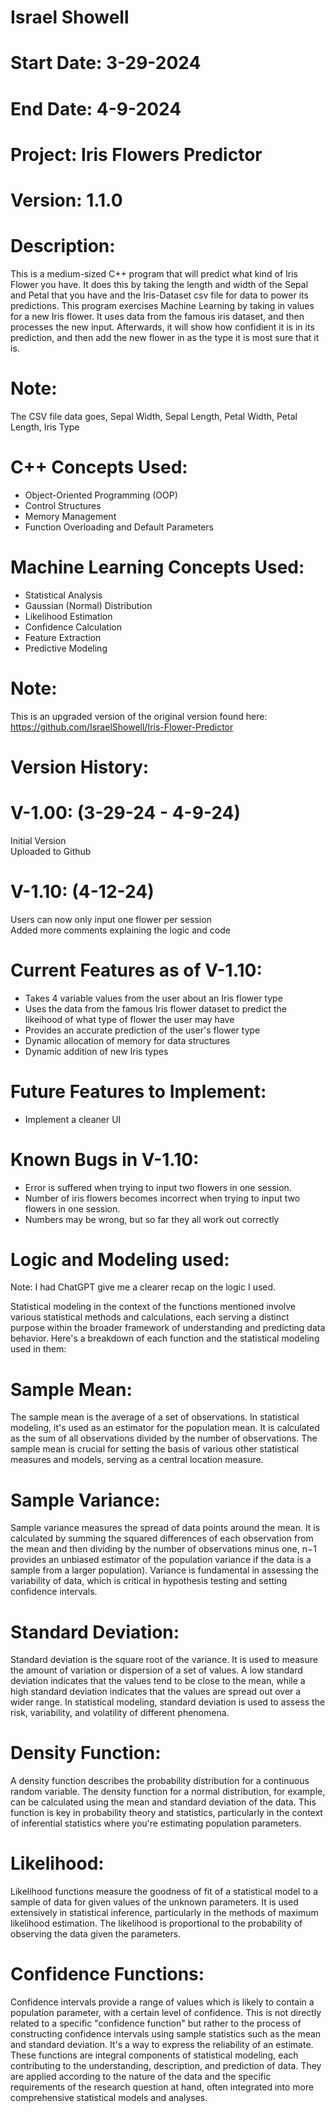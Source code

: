 # Israel Showell
# Start Date: 3-29-2024
# End Date: 4-9-2024
# Project: Iris Flowers Predictor
# Version: 1.1.0

# Description:
This is a medium-sized C++ program that will predict what kind of Iris Flower you have. 
It does this by taking the length and width of the Sepal and Petal that you have and the Iris-Dataset csv file for data to power its predictions.
This program exercises Machine Learning by taking in values for a new Iris flower.
It uses data from the famous iris dataset, and then processes the new input.
Afterwards, it will show how confidient it is in its prediction, and then add the new flower in as the
type it is most sure that it is. 

# Note:
The CSV file data goes, Sepal Width, Sepal Length, Petal Width, Petal Length, Iris Type

# C++ Concepts Used:
- Object-Oriented Programming (OOP)
- Control Structures
- Memory Management
- Function Overloading and Default Parameters
  
# Machine Learning Concepts Used:
- Statistical Analysis
- Gaussian (Normal) Distribution
- Likelihood Estimation
- Confidence Calculation
- Feature Extraction
- Predictive Modeling
  
# Note:
This is an upgraded version of the original version found here:
https://github.com/IsraelShowell/Iris-Flower-Predictor

# Version History:

# V-1.00: (3-29-24 - 4-9-24)
Initial Version <br>
Uploaded to Github

# V-1.10: (4-12-24)
Users can now only input one flower per session <br>
Added more comments explaining the logic and code

# Current Features as of V-1.10:
- Takes 4 variable values from the user about an Iris flower type 
- Uses the data from the famous Iris flower dataset to predict the likeihood of what type of flower the user may have
- Provides an accurate prediction of the user's flower type
- Dynamic allocation of memory for data structures
- Dynamic addition of new Iris types


# Future Features to Implement:
- Implement a cleaner UI

# Known Bugs in V-1.10:
- Error is suffered when trying to input two flowers in one session.
- Number of iris flowers becomes incorrect when trying to input two flowers in one session.
- Numbers may be wrong, but so far they all work out correctly


# Logic and Modeling used:
Note: I had ChatGPT give me a clearer recap on the logic I used.

Statistical modeling in the context of the functions mentioned involve various statistical methods and calculations, each serving a distinct purpose within the broader framework of understanding and predicting data behavior. Here's a breakdown of each function and the statistical modeling used in them:

# Sample Mean:
The sample mean is the average of a set of observations. In statistical modeling, it's used as an estimator for the population mean. It is calculated as the sum of all observations divided by the number of observations. The sample mean is crucial for setting the basis of various other statistical measures and models, serving as a central location measure.

# Sample Variance:

Sample variance measures the spread of data points around the mean. It is calculated by summing the squared differences of each observation from the mean and then dividing by the number of observations minus one,
n−1 provides an unbiased estimator of the population variance if the data is a sample from a larger population). Variance is fundamental in assessing the variability of data, which is critical in hypothesis testing and setting confidence intervals.

# Standard Deviation:

Standard deviation is the square root of the variance. It is used to measure the amount of variation or dispersion of a set of values. A low standard deviation indicates that the values tend to be close to the mean, while a high standard deviation indicates that the values are spread out over a wider range. In statistical modeling, standard deviation is used to assess the risk, variability, and volatility of different phenomena.

# Density Function:

A density function describes the probability distribution for a continuous random variable. The density function for a normal distribution, for example, can be calculated using the mean and standard deviation of the data. This function is key in probability theory and statistics, particularly in the context of inferential statistics where you're estimating population parameters.

# Likelihood:

Likelihood functions measure the goodness of fit of a statistical model to a sample of data for given values of the unknown parameters. It is used extensively in statistical inference, particularly in the methods of maximum likelihood estimation. The likelihood is proportional to the probability of observing the data given the parameters.

# Confidence Functions:

Confidence intervals provide a range of values which is likely to contain a population parameter, with a certain level of confidence. This is not directly related to a specific "confidence function" but rather to the process of constructing confidence intervals using sample statistics such as the mean and standard deviation. It's a way to express the reliability of an estimate.
These functions are integral components of statistical modeling, each contributing to the understanding, description, and prediction of data. They are applied according to the nature of the data and the specific requirements of the research question at hand, often integrated into more comprehensive statistical models and analyses.

